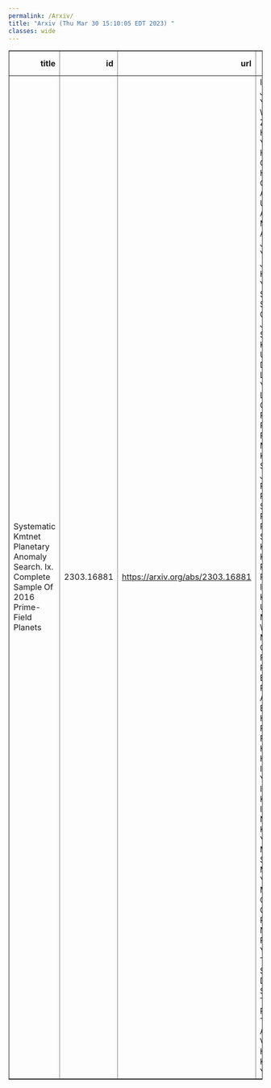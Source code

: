 ```yaml
---
permalink: /Arxiv/
title: "Arxiv (Thu Mar 30 15:10:05 EDT 2023) "
classes: wide
---
```

<table border="1" class="dataframe">
  <thead>
    <tr style="text-align: right;">
      <th>title</th>
      <th>id</th>
      <th>url</th>
      <th>authors</th>
      <th>Local Authors</th>
    </tr>
  </thead>
  <tbody>
    <tr>
      <td>Systematic Kmtnet Planetary Anomaly Search. Ix. Complete Sample Of 2016   Prime-Field Planets</td>
      <td>2303.16881</td>
      <td><a href="https://arxiv.org/abs/2303.16881" target="_blank">https://arxiv.org/abs/2303.16881</a></td>
      <td>In-Gu Shin, Jennifer C. Yee, Weicheng Zang, Hongjing Yang, Kyu-Ha Hwang, Cheongho Han, Andrew Gould, Andrzej Udalski, Ian A. Bond, Michael D. Albrow, Sun-Ju Chung, Youn Kil Jung, Yoon-Hyun Ryu, Yossi Shvartzvald, Sang-Mok Cha, Dong-Jin Kim, Seung-Lee Kim, Chung-Uk Lee, Dong-Joo Lee, Yongseok Lee, Byeong-Gon Park, Richard W. Pogge, Przemek Mróz, Michał K. Szymański, Jan Skowron, Radosław Poleski, Igor Soszyński, Paweł Pietrukowicz, Szymon Kozłowski, Krzysztof A. Rybicki, Patryk Iwanek, Krzysztof Ulaczyk, Marcin Wrona, Mariusz Gromadzki, Fumio Abe, Richard Barry, David P. Bennett, Aparna Bhattacharya, Hirosane Fujii, Akihiko Fukui, Ryusei Hamada, Yuki Hirao, Stela Ishitani Silva, Yoshitaka Itow, Rintaro Kirikawa, Iona Kondo, Naoki Koshimoto, Yutaka Matsubara, Shota Miyazaki, Yasushi Muraki, Greg Olmschenk, Clément Ranc, Nicholas J. Rattenbury, Yuki Satoh, Takahiro Sumi, Daisuke Suzuki, Mio Tomoyoshi, Paul J. Tristram, Aikaterini Vandorou, Hibiki Yama, Kansuke Yamashita</td>
      <td>Andrew Gould, Richard Pogge</td>
    </tr>
  </tbody>
</table>